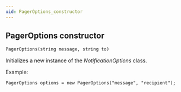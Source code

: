 ```yaml
---
uid: PagerOptions_constructor
---
```


## PagerOptions constructor

```txt
PagerOptions(string message, string to)
```

Initializes a new instance of the *NotificationOptions* class.

Example:

```txt
PagerOptions options = new PagerOptions("message", "recipient");
```
